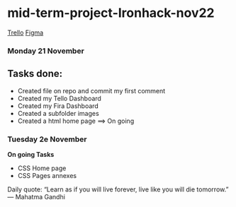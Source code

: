 # mid-term-project-Ironhack-nov22

[Trello](https://trello.com/b/PV0OVzZT/mod%C3%A8le-kanban)
[Figma](https://www.figma.com/files/recent?fuid=1173362358865864982)

### Monday 21 November

## Tasks done:
- Created file on repo and commit my first comment
- Created my Tello Dashboard
- Created my Fira Dashboard
- Created a subfolder images
- Created a html home page ==> On going 

### Tuesday 2e November

**On going Tasks**
- CSS Home page
- CSS Pages annexes

Daily quote: “Learn as if you will live forever, live like you will die tomorrow.” — Mahatma Gandhi



